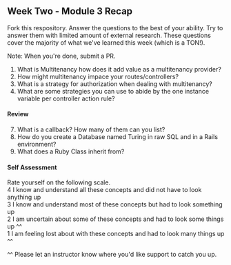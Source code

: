 ## Week Two - Module 3 Recap

Fork this respository. Answer the questions to the best of your ability. Try to answer them with limited amount of external research. These questions cover the majority of what we've learned this week (which is a TON!). 

Note: When you're done, submit a PR. 

1. What is Multitenancy how does it add value as a multitenancy provider?
2. How might multitenancy impace your routes/controllers?
3. What is a strategy for authorization when dealing with multitenancy?
4. What are some strategies you can use to abide by the one instance variable per controller action rule?

#### Review  

7. What is a callback? How many of them can you list?  
8. How do you create a Database named Turing in raw SQL and in a Rails environment?   
9. What does a Ruby Class inherit from?

#### Self Assessment  
Rate yourself on the following scale.  
4 I know and understand all these concepts and did not have to look anything up  
3 I know and understand most of these concepts but had to look something up  
2 I am uncertain about some of these concepts and had to look some things up ^^  
1 I am feeling lost about with these concepts and had to look many things up ^^  

^^ Please let an instructor know where you'd like support to catch you up. 
